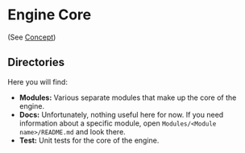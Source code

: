 # Engine Core 
(See [Concept](https://github.com/jbatnozic/Hobgoblin#concept))

## Directories
Here you will find:
- **Modules:** Various separate modules that make up the core of the engine.
- **Docs:** Unfortunately, nothing useful here for now. If you need information about a specific module, open
`Modules/<Module name>/README.md` and look there.
- **Test:** Unit tests for the core of the engine.
